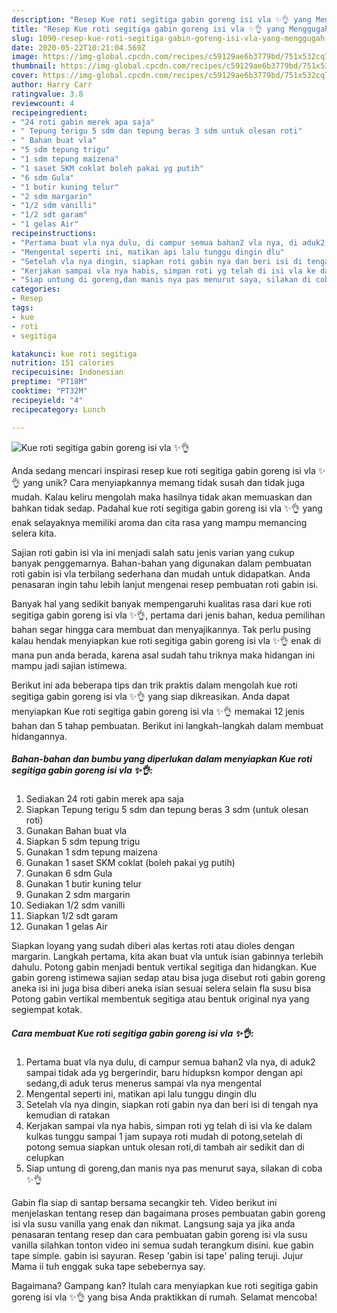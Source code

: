 ```yaml
---
description: "Resep Kue roti segitiga gabin goreng isi vla ✨👌 yang Menggugah Selera"
title: "Resep Kue roti segitiga gabin goreng isi vla ✨👌 yang Menggugah Selera"
slug: 1090-resep-kue-roti-segitiga-gabin-goreng-isi-vla-yang-menggugah-selera
date: 2020-05-22T10:21:04.569Z
image: https://img-global.cpcdn.com/recipes/c59129ae6b3779bd/751x532cq70/kue-roti-segitiga-gabin-goreng-isi-vla-✨👌-foto-resep-utama.jpg
thumbnail: https://img-global.cpcdn.com/recipes/c59129ae6b3779bd/751x532cq70/kue-roti-segitiga-gabin-goreng-isi-vla-✨👌-foto-resep-utama.jpg
cover: https://img-global.cpcdn.com/recipes/c59129ae6b3779bd/751x532cq70/kue-roti-segitiga-gabin-goreng-isi-vla-✨👌-foto-resep-utama.jpg
author: Harry Carr
ratingvalue: 3.8
reviewcount: 4
recipeingredient:
- "24 roti gabin merek apa saja"
- " Tepung terigu 5 sdm dan tepung beras 3 sdm untuk olesan roti"
- " Bahan buat vla"
- "5 sdm tepung trigu"
- "1 sdm tepung maizena"
- "1 saset SKM coklat boleh pakai yg putih"
- "6 sdm Gula"
- "1 butir kuning telur"
- "2 sdm margarin"
- "1/2 sdm vanilli"
- "1/2 sdt garam"
- "1 gelas Air"
recipeinstructions:
- "Pertama buat vla nya dulu, di campur semua bahan2 vla nya, di aduk2 sampai tidak ada yg bergerindir, baru hidupksn kompor dengan api sedang,di aduk terus menerus sampai vla nya mengental"
- "Mengental seperti ini, matikan api lalu tunggu dingin dlu"
- "Setelah vla nya dingin, siapkan roti gabin nya dan beri isi di tengah nya kemudian di ratakan"
- "Kerjakan sampai vla nya habis, simpan roti yg telah di isi vla ke dalam kulkas tunggu sampai 1 jam supaya roti mudah di potong,setelah di potong semua siapkan untuk olesan roti,di tambah air sedikit dan di celupkan"
- "Siap untung di goreng,dan manis nya pas menurut saya, silakan di coba ✨👌"
categories:
- Resep
tags:
- kue
- roti
- segitiga

katakunci: kue roti segitiga 
nutrition: 151 calories
recipecuisine: Indonesian
preptime: "PT18M"
cooktime: "PT32M"
recipeyield: "4"
recipecategory: Lunch

---
```



![Kue roti segitiga gabin goreng isi vla ✨👌](https://img-global.cpcdn.com/recipes/c59129ae6b3779bd/751x532cq70/kue-roti-segitiga-gabin-goreng-isi-vla-✨👌-foto-resep-utama.jpg)

Anda sedang mencari inspirasi resep kue roti segitiga gabin goreng isi vla ✨👌 yang unik? Cara menyiapkannya memang tidak susah dan tidak juga mudah. Kalau keliru mengolah maka hasilnya tidak akan memuaskan dan bahkan tidak sedap. Padahal kue roti segitiga gabin goreng isi vla ✨👌 yang enak selayaknya memiliki aroma dan cita rasa yang mampu memancing selera kita.

Sajian roti gabin isi vla ini menjadi salah satu jenis varian yang cukup banyak penggemarnya. Bahan-bahan yang digunakan dalam pembuatan roti gabin isi vla terbilang sederhana dan mudah untuk didapatkan. Anda penasaran ingin tahu lebih lanjut mengenai resep pembuatan roti gabin isi.

Banyak hal yang sedikit banyak mempengaruhi kualitas rasa dari kue roti segitiga gabin goreng isi vla ✨👌, pertama dari jenis bahan, kedua pemilihan bahan segar hingga cara membuat dan menyajikannya. Tak perlu pusing kalau hendak menyiapkan kue roti segitiga gabin goreng isi vla ✨👌 enak di mana pun anda berada, karena asal sudah tahu triknya maka hidangan ini mampu jadi sajian istimewa.


Berikut ini ada beberapa tips dan trik praktis dalam mengolah kue roti segitiga gabin goreng isi vla ✨👌 yang siap dikreasikan. Anda dapat menyiapkan Kue roti segitiga gabin goreng isi vla ✨👌 memakai 12 jenis bahan dan 5 tahap pembuatan. Berikut ini langkah-langkah dalam membuat hidangannya.

<!--inarticleads1-->

##### Bahan-bahan dan bumbu yang diperlukan dalam menyiapkan Kue roti segitiga gabin goreng isi vla ✨👌:

1. Sediakan 24 roti gabin merek apa saja
1. Siapkan  Tepung terigu 5 sdm dan tepung beras 3 sdm (untuk olesan roti)
1. Gunakan  Bahan buat vla
1. Siapkan 5 sdm tepung trigu
1. Gunakan 1 sdm tepung maizena
1. Gunakan 1 saset SKM coklat (boleh pakai yg putih)
1. Gunakan 6 sdm Gula
1. Gunakan 1 butir kuning telur
1. Gunakan 2 sdm margarin
1. Sediakan 1/2 sdm vanilli
1. Siapkan 1/2 sdt garam
1. Gunakan 1 gelas Air


Siapkan loyang yang sudah diberi alas kertas roti atau dioles dengan margarin. Langkah pertama, kita akan buat vla untuk isian gabinnya terlebih dahulu. Potong gabin menjadi bentuk vertikal segitiga dan hidangkan. Kue gabin goreng istimewa sajian sedap atau bisa juga disebut roti gabin goreng aneka isi ini juga bisa diberi aneka isian sesuai selera selain fla susu bisa Potong gabin vertikal membentuk segitiga atau bentuk original nya yang segiempat kotak. 

<!--inarticleads2-->

##### Cara membuat Kue roti segitiga gabin goreng isi vla ✨👌:

1. Pertama buat vla nya dulu, di campur semua bahan2 vla nya, di aduk2 sampai tidak ada yg bergerindir, baru hidupksn kompor dengan api sedang,di aduk terus menerus sampai vla nya mengental
1. Mengental seperti ini, matikan api lalu tunggu dingin dlu
1. Setelah vla nya dingin, siapkan roti gabin nya dan beri isi di tengah nya kemudian di ratakan
1. Kerjakan sampai vla nya habis, simpan roti yg telah di isi vla ke dalam kulkas tunggu sampai 1 jam supaya roti mudah di potong,setelah di potong semua siapkan untuk olesan roti,di tambah air sedikit dan di celupkan
1. Siap untung di goreng,dan manis nya pas menurut saya, silakan di coba ✨👌


Gabin fla siap di santap bersama secangkir teh. Video berikut ini menjelaskan tentang resep dan bagaimana proses pembuatan gabin goreng isi vla susu vanilla yang enak dan nikmat. Langsung saja ya jika anda penasaran tentang resep dan cara pembuatan gabin goreng isi vla susu vanilla silahkan tonton video ini semua sudah terangkum disini. kue gabin tape simple. gabin isi sayuran. Resep &#39;gabin isi tape&#39; paling teruji. Jujur Mama ii tuh enggak suka tape sebebernya say. 

Bagaimana? Gampang kan? Itulah cara menyiapkan kue roti segitiga gabin goreng isi vla ✨👌 yang bisa Anda praktikkan di rumah. Selamat mencoba!
